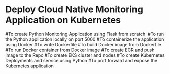 # Deploy Cloud Native Monitoring Application on Kubernetes

#To create Python Monitoring Application using Flask from scratch.
#To run the Python application locally on port 5000
#To containerize the application using Docker
#To write Dockerfile
#To build Docker image from Dockerfile
#To run Docker container from Docker image
#To create ECR and push image to the Repo
#To create EKS cluster and nodes
#To create Kubernetes Deployments and service using Python
#To port forward and expose the Kubernetes application
